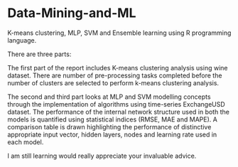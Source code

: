 # Data-Mining-and-ML
K-means clustering, MLP, SVM and Ensemble learning using R programming language. 

There are three parts:

The first part of the report includes K-means clustering analysis using wine dataset. There are number of pre-processing tasks completed before the number of clusters are selected to perform k-means clustering analysis. 

The second and third part looks at MLP and SVM modelling concepts through the implementation of algorithms using time-series ExchangeUSD dataset. The performance of the internal network structure used in both the models is quantified using statistical indices (RMSE, MAE and MAPE). A comparison table is drawn highlighting the performance of distinctive appropriate input vector, hidden layers, nodes and learning rate used in each model.

I am still learning would really appreciate your invaluable advice.

